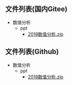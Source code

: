 

## 文件列表(国内Gitee)

- 数值分析
    - ppt
        - [2018数值分析.zip](https://gitee.com/wisfly/NEU-RSE-Courses/raw/master/数值分析\ppt/2018数值分析.zip)


## 文件列表(Github)

- 数值分析
    - ppt
        - [2018数值分析.zip](https://github.com/mywisdomfly/NEU-RSE-Courses/raw/master/数值分析\ppt/2018数值分析.zip)
